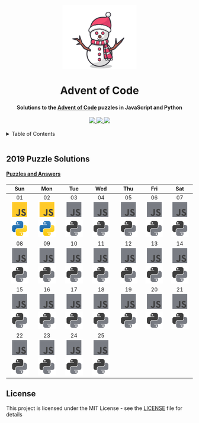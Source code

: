<div align="center">
    <img src="assets/snowman.svg" width="200px">
    <h1 align="center">Advent of Code</h1>
</div>

<h4 align="center">Solutions to the <a href="https://adventofcode.com/">Advent of Code</a> puzzles in JavaScript and Python</h4>

<div align="center">
    <a href="https://twitter.com/CBStanley12">
        <img src="https://img.shields.io/badge/ -Follow @CBStanley12-1DA1F2?style=flat&logo=twitter&logoColor=white">
    </a>
    <a href="https://dev.to/cbstanley12">
        <img src="https://img.shields.io/badge/ -View DEV Profile-0A0A0A?style=flat&logo=dev.to">
    </a>
    <a href="https://linkedin.com/in/cbstanley12">
        <img src="https://img.shields.io/badge/ -Connect on LinkedIn-0077B5?style=flat&logo=linkedin">
    </a>
</div>

</br>

<details>
<summary>Table of Contents</summary>

   * [2019 Puzzle Solutions](#2019-puzzle-solutions)

</details>

</br>


## 2019 Puzzle Solutions

#### [Puzzles and Answers](2019/README.md)

| Sun | Mon | Tue | Wed | Thu | Fri | Sat |
| :-: | :-: | :-: | :-: | :-: | :-: | :-: |
| 01 </br> [![JavaScript](assets/js.svg)](2019/javascript/01_solution.js) [![Python Logo](assets/python.svg)](2019/python/01_solution.js) | 02 </br> [![JavaScript](assets/js.svg)](2019/javascript/02_solution.js) [![Python Logo](assets/python.svg)](2019/python/02_solution.js) | 03 </br> [![JavaScript](assets/js-unfinished.svg)](2019/javascript/) [![Python Logo](assets/python-unfinished.svg)](2019/python/) | 04 </br> [![JavaScript](assets/js-unfinished.svg)](2019/javascript/) [![Python Logo](assets/python-unfinished.svg)](2019/python/) | 05 </br> [![JavaScript](assets/js-unfinished.svg)](2019/javascript/) [![Python Logo](assets/python-unfinished.svg)](2019/python/) | 06 </br> [![JavaScript](assets/js-unfinished.svg)](2019/javascript/) [![Python Logo](assets/python-unfinished.svg)](2019/python/) | 07 </br> [![JavaScript](assets/js-unfinished.svg)](2019/javascript) [![Python Logo](assets/python-unfinished.svg)](2019/python/) |
| 08 </br> [![JavaScript](assets/js-unfinished.svg)](2019/javascript/) [![Python Logo](assets/python-unfinished.svg)](2019/python/) | 09 </br> [![JavaScript](assets/js-unfinished.svg)](2019/javascript/) [![Python Logo](assets/python-unfinished.svg)](2019/python/02_solution.js) | 10 </br> [![JavaScript](assets/js-unfinished.svg)](2019/javascript/) [![Python Logo](assets/python-unfinished.svg)](2019/python/) | 11 </br> [![JavaScript](assets/js-unfinished.svg)](2019/javascript/) [![Python Logo](assets/python-unfinished.svg)](2019/python/) | 12 </br> [![JavaScript](assets/js-unfinished.svg)](2019/javascript/) [![Python Logo](assets/python-unfinished.svg)](2019/python/) | 13 </br> [![JavaScript](assets/js-unfinished.svg)](2019/javascript/) [![Python Logo](assets/python-unfinished.svg)](2019/python/) | 14 </br> [![JavaScript](assets/js-unfinished.svg)](2019/javascript/) [![Python Logo](assets/python-unfinished.svg)](2019/python/) |
| 15 </br> [![JavaScript](assets/js-unfinished.svg)](2019/javascript/) [![Python Logo](assets/python-unfinished.svg)](2019/python/) | 16 </br> [![JavaScript](assets/js-unfinished.svg)](2019/javascript/) [![Python Logo](assets/python-unfinished.svg)](2019/python/) | 17 </br> [![JavaScript](assets/js-unfinished.svg)](2019/javascript/) [![Python Logo](assets/python-unfinished.svg)](2019/python/) | 18 </br> [![JavaScript](assets/js-unfinished.svg)](2019/javascript/) [![Python Logo](assets/python-unfinished.svg)](2019/python/) | 19 </br> [![JavaScript](assets/js-unfinished.svg)](2019/javascript/) [![Python Logo](assets/python-unfinished.svg)](2019/python/) | 20 </br> [![JavaScript](assets/js-unfinished.svg)](2019/javascript/) [![Python Logo](assets/python-unfinished.svg)](2019/python/) | 21 </br> [![JavaScript](assets/js-unfinished.svg)](2019/javascript/) [![Python Logo](assets/python-unfinished.svg)](2019/python/) |
| 22 </br> [![JavaScript](assets/js-unfinished.svg)](2019/javascript/) [![Python Logo](assets/python-unfinished.svg)](2019/python/) | 23 </br> [![JavaScript](assets/js-unfinished.svg)](2019/javascript/) [![Python Logo](assets/python-unfinished.svg)](2019/python/) | 24 </br> [![JavaScript](assets/js-unfinished.svg)](2019/javascript/) [![Python Logo](assets/python-unfinished.svg)](2019/python/) | 25 </br> [![JavaScript](assets/js-unfinished.svg)](2019/javascript/) [![Python Logo](assets/python-unfinished.svg)](2019/python/) |

## License
This project is licensed under the MIT License - see the [LICENSE](LICENSE) file for details